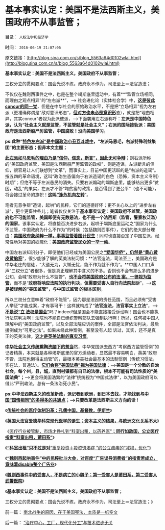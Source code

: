 # 基本事实认定：美国不是法西斯主义，美国政府不从事监管；

目录： `人权法学和经济学` 

时间： `2016-06-19 21:07:06` 

原文链接：[http://blog.sina.com.cn/s/blog_5563a64d0102wlai.html](http://blog.sina.com.cn/s/blog_5563a64d0102wlai.html)

**基本事实认定：美国不是法西斯主义，美国政府不从事监管**；

三权分立的贯彻要点：国会光说不练，政府永不作为，司法至上＝法官造法；

不仅仅在魏则西事件之中，也是在整个竭斯底里运动中，有着**“监管立场相同，而理由之观点相异”的“左右派**”，——>
社会进化论（实体社会学）中，[**这是彼此concur的同一党**](../../../2015/10/19/民主从concur到宪制，宪法相对无足轻重.md)，但是在中华社会的原始政治水平，不是把“立场相异”视为左右派（更准确称谓是“敌对意识形态”，[**但对方也未必是意识形**](../../../2013/6/24/意识形态仅适用于民粹，左右互斗是争当皇帝的口水演习.md)态），就是把“理由相异，其实concur”者视为此派彼派，——>下面袭用左右派称呼：**左派是中国特色派，认为“社会主义就是监管，不监管就是社会主义”；右派的国际接轨派：美国政府是法西斯般严厉监管，中国腐败！没向美国学习**。

**ps:此种“[**特色左右派”是中国政治小丑互斗戏中**](../../../2013/6/8/卖官鬻爵与民粹左右互斗的旋涡，直到大革命，亡天下，复辟旧制度！.md)，“左派马恩毛，右派特殊利益集团”的主要形态；但非本文主题**；

[**此左派如马恩毛的理由乃是“信仰，信念，断言”，因此无可争辩**](../../../2009/12/14/和猪打架，和信念争论（不是信仰）.md)；则右派所称的“美国政府监管，美国是法西斯般严厉监管的政权”，则是造谣。左派断言的信仰，很容易让人们联想到“文革”，而事实上，目前中国更活跃的是“右派的造谣”。按五四的革命语境，这叫“政治生态偏向于右派造谣的白色（恐怖，资本主义专制）时期”；但绝不等于左派愚民的消失。只要右派煽动的竭斯底里，能够结出更多“贫困，动乱”的果实，左派才不管“均贫富的政策，是否得到了更公平”（也不可能），将会接过革命的旗帜！[**这叫“逢危机向左转**](../../../2013/3/30/隐私保护是资本主义的必要条件，实名制将围剿隐私.md)”。

笔者无意争辩“造谣，起哄”的民粹，它们的道德好坏；更不关心以上的“进步左右派”，更个更畜牲些儿；笔者仅仅关注于**基本事实认定：美国政府不监管，美国政府也不可能监管，美国即便有无数恶法，也不是一个法西斯（监管，警察权泛滥）的国家**。该事实认定，将直接否决进步右派，起哄于竭斯底里运动之“国家为什么不监管，中国政府为什么不作为”的时侯（包括魏则西事件），它们的绝大部分理由：[**美国政府象纳粹一样，事事监管着国计民生**](../../../2015/2/15/中美的国民指数，公式（国民＝产权／责任）；及左右派指数.md)！同时也直接否定了中国左派，经常性地对美国的妖魔化：[**美国政府监管民众的一举一动**](../../../2012/5/3/传统文化谣言多！“细节理性主义”鼓励谣言.md)。

中国左右派知识分子，即便他们已经成为美国公民之[**“爱国华侨”，仍然是“黄心黄皮黄脑筋**](../../../2014/1/12/“为了团结说假话”是民主观念中的缺德；.md)”，很少能够了解的英美法制习惯：**法官造法，司法至上，美国政府是中华老庄的信徒，“大道无为，大懒无忧，能不作为就不作为”。**中国人口口声声“三权分立”者很多，但是真正理解其中含义的不多。否则也不会有那么多的进步公知，会喊“政府为什么不监管”，[**也不会将美国政府公布的法
案，一律视为监管**](../../../2016/5/7/竭斯底里运动十年，仍缺“受害人举证”；.md)，而不是“**政府将响应法院的执行判决，但需要受害人自行向法院起诉**”，——>**这是被误解的“美国监管”，与中国式监管 的根本区别**。

所以三权分立意味着“政府不能管”，因为那是法园的责任范围，而且必须有“受害人举证”才能成案，才有事可干！这样就构成了“**法官造法，法官事实上立法**”，——>[**不是说“立
法权是国会”**](../../../2013/10/17/立法权根本不存在，及杰斐逊主义，国民主权原理，合法性守恒.md)吗？indeed!但是国会不能直接接受诉讼啊！国会也不能执行法院判决啊！法院也不能自已组织警察部队去强制执行啊！所以，任何被中国人理解中的“美国政府监管”，以及全部法院应诉的案件，全部是法官依法判决，最后援例成为“可用之法”。如果未经此种案例，甚至没有人起
诉过，其实，还不是真正的英美法律。[**这才是英美法制的真实习惯**](../../../2014/5/16/援例法why只在美英国家得到成功？社会学原理是什么？.md)。

[**中华社会主义传统熏陶洗脑下的想当**](../../../2010/7/29/只有特权才能危害市场经济.md)然，中华党国派去西方“考察西方监管惯例”的记者精英，本来就是各种竭斯底里的官方煽动者，显然最不容易明白，英美“政府不管，法院也懒得主动管”的，最根本英美社会最基本的法制惯例（传统习惯法，实在法，普通法）。[**它们会将“美国法典”视为美国法律**](../../../2012/5/4/虚构现实的“西方民主的乌托邦”.md)；——>**美国是一个分散的自治社会，每个州，县，城，直到村镇都有自已的法律，根本不可能有司法性质的“美国法典”；**——>更会将美国浩繁的“法律”统统视为“中国式法律”，以为美国政府可以借此“严刑峻法，总有一条法治死小民”。

**ps:中华法西斯主义的改革新政，派记者到欧洲，到日本去找，才能找到[**与中国“国情相同”的多得多的共通点**](../../../2009/6/16/法式民主的三权分立可能形成多数人对少数人的暴政.md)；——>只要改革是法西斯主义方向的话！**

《[**传统社会的医疗体制沿革：孔儒中国，基督教，伊斯兰**](../../../2016/6/13/传统社会的医疗体制沿革：孔儒中国，基督教，伊斯兰.md)》

《[**英国大法官爱德华科克现代医学的诞生；**](../../../2016/6/14/现代医学最终诞生于英国大法官“否决非法行医罪”的一纸判决.md)[**资本主义的结果，与欧洲文化关系不大**](../../../2016/6/14/现代医学最终诞生于英国大法官“否决非法行医罪”的一纸判决.md)》

《[医疗行业被管制，市场才挣扎到“科室出租，以药养医”**；同行如敌国，公立医疗指责“科室出租，莆田系”**](../../../2016/6/15/指责“科室出租，以药养医”，是没道理的.md)》

《[**“科室出租”只不过是对**“重复投资＋投资饥渴症
”的公立痼疾的“减损，优化”](../../../2016/6/16/“科室出租”绝不只是被起哄“治死魏则西”的冤屈.md)》

《[**“魏则西起哄事件”中的民粹批斗大会，对百度“广告误导消费者”的指责若成立，意味着disable整个广告业**](../../../2016/6/17/“魏则西起哄事件”中的民粹批斗大会的受害人，百度及莆田系；.md)》

《[**魏则西事件中的受害人，不是病亡的小魏子；第一受害人是莆田系，第二受害人武警医院**](../../../2016/6/18/魏则西起哄事件，是民粹经互联网“舆论审判”的批斗大会；.md)》

《**基本事实认定：美国不是法西斯主义，美国政府不从事监管**；

三权分立的贯彻要点：国会光说不练，政府永不作为，司法至上＝法官造法；》

前一篇： [南北战争的原因，在于美国宪法，本质是一纸空文](../../../2016/7/27/南北战争的原因，在于美国宪法，本质是一纸空文.md)

后一篇： [“治疗中心，工厂，现代化分工”与技术进步无关](../../../2016/6/12/“治疗中心，工厂，现代化分工”与技术进步无关.md)


